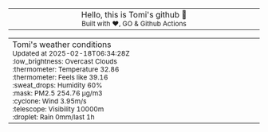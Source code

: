 
<div align="center">
<table>
<tbody>
<td align="center">
<img width="2000" height="0"><br>
Hello, this is Tomi's github 👋<br>
<sup>Built with ❤️, GO & Github Actions</sup><br>
<img width="2000" height="0">
</td>
</tbody>
</table>
</div>
<table>
<tbody>
<td align="left">
<img width="2000" height="0"><br>
Tomi's weather conditions<br>
<sup>Updated at 2025-02-18T06:34:28Z</sup><br>
<sup>:low_brightness: Overcast Clouds</sup><br>
<sup>:thermometer: Temperature 32.86 </sup><br>
<sup>:thermometer: Feels like 39.16</sup><br>
<sup>:sweat_drops: Humidity 60%</sup><br>
<sup>:mask: PM2.5 254.76 μg/m3</sup><br>
<sup>:cyclone: Wind 3.95m/s </sup><br>
<sup>:telescope: Visibility 10000m </sup><br>
<sup>:droplet: Rain 0mm/last 1h </sup><br>
<img width="2000" height="0">
</td>
<td align="left">
<img width="2000" height="0"><br>
<br>
<img width="2000" height="0">
</td>
</tbody>
</table>
</div>
    
